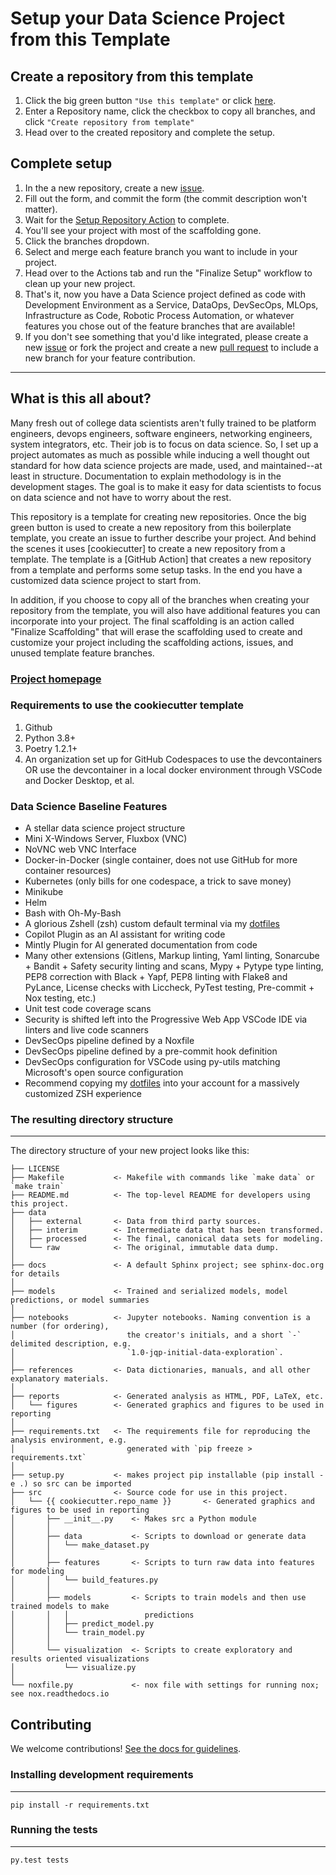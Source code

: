 # Setup your Data Science Project from this Template

## Create a repository from this template

1. Click the big green button `"Use this template"` or click [here]("../../generate").
1. Enter a Repository name, click the checkbox to copy all branches, and click `"Create repository from template"`
1. Head over to the created repository and complete the setup.

## Complete setup

1. In the a new repository, create a new [issue]("../../issues/new").
1. Fill out the form, and commit the form (the commit description won't matter).
1. Wait for the [Setup Repository Action]("../../actions") to complete.
1. You'll see your project with most of the scaffolding gone.
1. Click the branches dropdown.
1. Select and merge each feature branch you want to include in your project.
1. Head over to the Actions tab and run the "Finalize Setup" workflow to clean up your new project.
1. That's it, now you have a Data Science project defined as code with Development Environment as a Service, DataOps, DevSecOps, MLOps, Infrastructure as Code, Robotic Process Automation, or whatever features you chose out of the feature branches that are available!
1. If you don't see something that you'd like integrated, please create a new [issue]("../../issues/new") or fork the project and create a new [pull request]("../../pulls") to include a new branch for your feature contribution.

---

## What is this all about?

Many fresh out of college data scientists aren't fully trained to be platform engineers, devops engineers, software engineers, networking engineers, system integrators, etc. Their job is to focus on data science. So, I set up a project automates as much as possible while inducing a well thought out standard for how data science projects are made, used, and maintained--at least in structure. Documentation to explain methodology is in the development stages. The goal is to make it easy for data scientists to focus on data science and not have to worry about the rest.

This repository is a template for creating new repositories. Once the big green button is used to create a new repository from this boilerplate template, you create an issue to further describe your project. And behind the scenes it uses [cookiecutter] to create a new repository from a template. The template is a [GitHub Action] that creates a new repository from a template and performs some setup tasks. In the end you have a customized data science project to start from.

In addition, if you choose to copy all of the branches when creating your repository from the template, you will also have additional features you can incorporate into your project. The final scaffolding is an action called "Finalize Scaffolding" that will erase the scaffolding used to create and customize your project including the scaffolding actions, issues, and unused template feature branches.

### [Project homepage](http://drivendata.github.io/cookiecutter-data-science/)

### Requirements to use the cookiecutter template

1. Github
1. Python 3.8+
1. Poetry 1.2.1+
1. An organization set up for GitHub Codespaces to use the devcontainers OR use the devcontainer in a local docker environment through VSCode and Docker Desktop, et al.

### Data Science Baseline Features

- A stellar data science project structure
- Mini X-Windows Server, Fluxbox (VNC)
- NoVNC web VNC Interface
- Docker-in-Docker (single container, does not use GitHub for more container resources)
- Kubernetes (only bills for one codespace, a trick to save money)
- Minikube
- Helm
- Bash with Oh-My-Bash
- A glorious Zshell (zsh) custom default terminal via my [dotfiles](https://github.com/mraarone/dotfiles)
- Copilot Plugin as an AI assistant for writing code
- Mintly Plugin for AI generated documentation from code
- Many other extensions (Gitlens, Markup linting, Yaml linting, Sonarcube + Bandit + Safety security linting and scans, Mypy + Pytype type linting, PEP8 correction with Black + Yapf, PEP8 linting with Flake8 and PyLance, License checks with Liccheck, PyTest testing, Pre-commit + Nox testing, etc.)
- Unit test code coverage scans
- Security is shifted left into the Progressive Web App VSCode IDE via linters and live code scanners
- DevSecOps pipeline defined by a Noxfile
- DevSecOps pipeline defined by a pre-commit hook definition
- DevSecOps configuration for VSCode using py-utils matching Microsoft's open source configuration
- Recommend copying my [dotfiles](https://github.com/mraarone/dotfiles) into your account for a massively customized ZSH experience

### The resulting directory structure

---

The directory structure of your new project looks like this:

```lang=text
├── LICENSE
├── Makefile           <- Makefile with commands like `make data` or `make train`
├── README.md          <- The top-level README for developers using this project.
├── data
│   ├── external       <- Data from third party sources.
│   ├── interim        <- Intermediate data that has been transformed.
│   ├── processed      <- The final, canonical data sets for modeling.
│   └── raw            <- The original, immutable data dump.
│
├── docs               <- A default Sphinx project; see sphinx-doc.org for details
│
├── models             <- Trained and serialized models, model predictions, or model summaries
│
├── notebooks          <- Jupyter notebooks. Naming convention is a number (for ordering),
│                         the creator's initials, and a short `-` delimited description, e.g.
│                         `1.0-jqp-initial-data-exploration`.
│
├── references         <- Data dictionaries, manuals, and all other explanatory materials.
│
├── reports            <- Generated analysis as HTML, PDF, LaTeX, etc.
│   └── figures        <- Generated graphics and figures to be used in reporting
│
├── requirements.txt   <- The requirements file for reproducing the analysis environment, e.g.
│                         generated with `pip freeze > requirements.txt`
│
├── setup.py           <- makes project pip installable (pip install -e .) so src can be imported
├── src                <- Source code for use in this project.
│   └── {{ cookiecutter.repo_name }}       <- Generated graphics and figures to be used in reporting
│       ├── __init__.py    <- Makes src a Python module
│       │
│       ├── data           <- Scripts to download or generate data
│       │   └── make_dataset.py
│       │
│       ├── features       <- Scripts to turn raw data into features for modeling
│       │   └── build_features.py
│       │
│       ├── models         <- Scripts to train models and then use trained models to make
│       │   │                 predictions
│       │   ├── predict_model.py
│       │   └── train_model.py
│       │
│       └── visualization  <- Scripts to create exploratory and results oriented visualizations
│           └── visualize.py
│
└── noxfile.py             <- nox file with settings for running nox; see nox.readthedocs.io
```

## Contributing

We welcome contributions! [See the docs for guidelines](https://drivendata.github.io/cookiecutter-data-science/#contributing).

### Installing development requirements

---

```lang=bash
pip install -r requirements.txt
```

### Running the tests

---

```lang=bash
py.test tests
```
